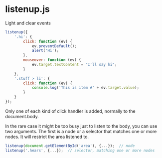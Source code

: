 # listenup.js
Light and clear events

```js
listenup({
    '.hi': {
        click: function (ev) {
            ev.preventDefault();
            alert('Hi');
        },
        mouseover: function (ev) {
            ev.target.textContent = "I'll say hi";
        }
    },
    '.stuff > li': {
        click: function (ev) {
            console.log('This is item #' + ev.target.value);
        }
    }
});
```

Only one of each kind of click handler is added, normally to the document.body.

In the rare case it might be too busy just to listen to the body,
you can use two arguments.
The first is a node or a selector that matches one or more nodes.
It will restrict the area listened to.

```js
listenup(document.getElementById('area'), {...});  // node
listenup('.hears', {...});  // selector, matching one or more nodes
```
